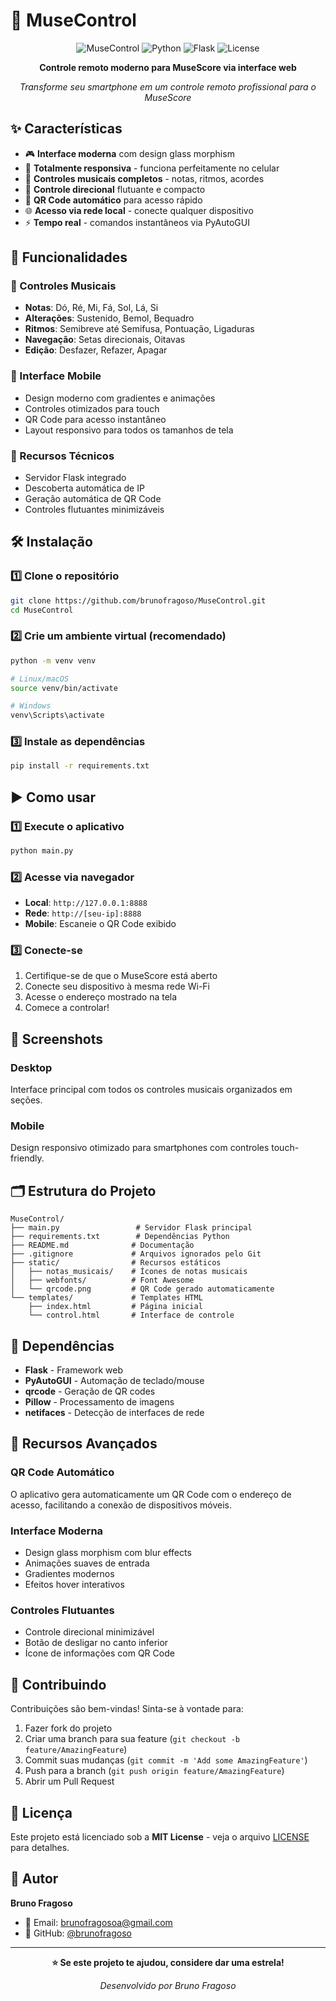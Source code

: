 # 🎹 MuseControl

<div align="center">

![MuseControl](https://img.shields.io/badge/MuseControl-v1.0-blue?style=for-the-badge)
![Python](https://img.shields.io/badge/Python-3.7+-green?style=for-the-badge&logo=python)
![Flask](https://img.shields.io/badge/Flask-2.0+-red?style=for-the-badge&logo=flask)
![License](https://img.shields.io/badge/License-MIT-yellow?style=for-the-badge)

**Controle remoto moderno para MuseScore via interface web**

*Transforme seu smartphone em um controle remoto profissional para o MuseScore*

</div>

## ✨ Características

- 🎮 **Interface moderna** com design glass morphism
- 📱 **Totalmente responsiva** - funciona perfeitamente no celular
- 🎵 **Controles musicais completos** - notas, ritmos, acordes
- 🎯 **Controle direcional** flutuante e compacto
- 📡 **QR Code automático** para acesso rápido
- 🌐 **Acesso via rede local** - conecte qualquer dispositivo
- ⚡ **Tempo real** - comandos instantâneos via PyAutoGUI

## 🚀 Funcionalidades

### 🎼 Controles Musicais
- **Notas**: Dó, Ré, Mi, Fá, Sol, Lá, Si
- **Alterações**: Sustenido, Bemol, Bequadro
- **Ritmos**: Semibreve até Semifusa, Pontuação, Ligaduras
- **Navegação**: Setas direcionais, Oitavas
- **Edição**: Desfazer, Refazer, Apagar

### 📱 Interface Mobile
- Design moderno com gradientes e animações
- Controles otimizados para touch
- QR Code para acesso instantâneo
- Layout responsivo para todos os tamanhos de tela

### 🔧 Recursos Técnicos
- Servidor Flask integrado
- Descoberta automática de IP
- Geração automática de QR Code
- Controles flutuantes minimizáveis

## 🛠️ Instalação

### 1️⃣ Clone o repositório
```bash
git clone https://github.com/brunofragoso/MuseControl.git
cd MuseControl
```

### 2️⃣ Crie um ambiente virtual (recomendado)
```bash
python -m venv venv

# Linux/macOS
source venv/bin/activate

# Windows
venv\Scripts\activate
```

### 3️⃣ Instale as dependências
```bash
pip install -r requirements.txt
```

## ▶️ Como usar

### 1️⃣ Execute o aplicativo
```bash
python main.py
```

### 2️⃣ Acesse via navegador
- **Local**: `http://127.0.0.1:8888`
- **Rede**: `http://[seu-ip]:8888`
- **Mobile**: Escaneie o QR Code exibido

### 3️⃣ Conecte-se
1. Certifique-se de que o MuseScore está aberto
2. Conecte seu dispositivo à mesma rede Wi-Fi
3. Acesse o endereço mostrado na tela
4. Comece a controlar!

## 📱 Screenshots

### Desktop
Interface principal com todos os controles musicais organizados em seções.

### Mobile
Design responsivo otimizado para smartphones com controles touch-friendly.

## 🗂️ Estrutura do Projeto

```
MuseControl/
├── main.py                 # Servidor Flask principal
├── requirements.txt        # Dependências Python
├── README.md              # Documentação
├── .gitignore             # Arquivos ignorados pelo Git
├── static/                # Recursos estáticos
│   ├── notas_musicais/    # Ícones de notas musicais
│   ├── webfonts/          # Font Awesome
│   └── qrcode.png         # QR Code gerado automaticamente
└── templates/             # Templates HTML
    ├── index.html         # Página inicial
    └── control.html       # Interface de controle
```

## 🔧 Dependências

- **Flask** - Framework web
- **PyAutoGUI** - Automação de teclado/mouse
- **qrcode** - Geração de QR codes
- **Pillow** - Processamento de imagens
- **netifaces** - Detecção de interfaces de rede

## 🌟 Recursos Avançados

### QR Code Automático
O aplicativo gera automaticamente um QR Code com o endereço de acesso, facilitando a conexão de dispositivos móveis.

### Interface Moderna
- Design glass morphism com blur effects
- Animações suaves de entrada
- Gradientes modernos
- Efeitos hover interativos

### Controles Flutuantes
- Controle direcional minimizável
- Botão de desligar no canto inferior
- Ícone de informações com QR Code

## 🤝 Contribuindo

Contribuições são bem-vindas! Sinta-se à vontade para:

1. Fazer fork do projeto
2. Criar uma branch para sua feature (`git checkout -b feature/AmazingFeature`)
3. Commit suas mudanças (`git commit -m 'Add some AmazingFeature'`)
4. Push para a branch (`git push origin feature/AmazingFeature`)
5. Abrir um Pull Request

## 📝 Licença

Este projeto está licenciado sob a **MIT License** - veja o arquivo [LICENSE](LICENSE) para detalhes.

## 👤 Autor

**Bruno Fragoso**

- 📧 Email: brunofragosoa@gmail.com
- 🐙 GitHub: [@brunofragoso](https://github.com/brunomint)

---

<div align="center">

**⭐ Se este projeto te ajudou, considere dar uma estrela!**

*Desenvolvido por Bruno Fragoso*

</div>
